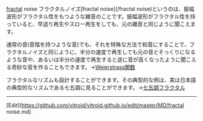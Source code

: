 ---
---
[fractal](/fractal) noise
フラクタルノイズ[fractal noise](/fractal noise)というのは、振幅波形がフラクタル性をもつような雑音のことです。振幅波形がフラクタル性を持っていると、早送り再生やスロー再生をしても、元の雑音と同じように聞こえます。

通常の音(音階を持つような音)でも、それを特殊な方法で和音にすることで、フラクタルノイズと同じように、半分の速度で再生しても元の音とそっくりになるような音や、あるいは半分の速度で再生すると逆に音が高くなったように聞こえる奇妙な音を作ることもできます。→[Weierstrass関数](/Weierstrass関数)

フラクタルなリズムも設計することができます。その典型的な例は、実は日本語の典型的なリズムである七五調に見ることができます。→[七五調フラクタル](/七五調フラクタル)




----
[Edit](https://github.com/vitroid/vitroid.github.io/edit/master/MD/fractal noise.md)
